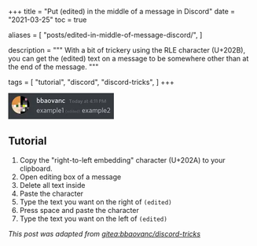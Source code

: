 +++
title = "Put (edited) in the middle of a message in Discord"
date = "2021-03-25"
toc = true

aliases = [
  "posts/edited-in-middle-of-message-discord/",
]

description = """
With a bit of trickery using the RLE character (U+202B), you can get the
(edited) text on a message to be somewhere other than at the end of the message.
"""

tags = [
  "tutorial",
  "discord",
  "discord-tricks",
]
+++

![Example image](example.webp)

## Tutorial

1. Copy the "right-to-left embedding" character (U+202A) to your clipboard.
2. Open editing box of a message
3. Delete all text inside
4. Paste the character
5. Type the text you want on the right of `(edited)`
6. Press space and paste the character
7. Type the text you want on the left of `(edited)`

*This post was adapted from [gitea:bbaovanc/discord-tricks][1]*

[1]: https://git.bbaovanc.com/bbaovanc/discord-tricks
